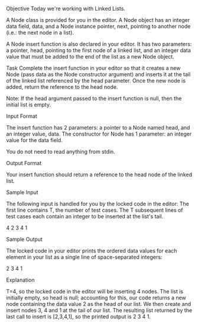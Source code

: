 Objective
Today we're working with Linked Lists. 

A Node class is provided for you in the editor. A Node object has an integer data field, data, and a Node instance pointer, next, pointing to another node (i.e.: the next node in a list).

A Node insert function is also declared in your editor. It has two parameters: a pointer, head, pointing to the first node of a linked list, and an integer data value that must be added to the end of the list as a new Node object.

Task
Complete the insert function in your editor so that it creates a new Node (pass data as the Node constructor argument) and inserts it at the tail of the linked list referenced by the head parameter. Once the new node is added, return the reference to the head node.

Note: If the head argument passed to the insert function is null, then the initial list is empty.

Input Format

The insert function has 2 parameters: a pointer to a Node named head, and an integer value, data.
The constructor for Node has 1 parameter: an integer value for the data field.

You do not need to read anything from stdin.

Output Format

Your insert function should return a reference to the head node of the linked list.

Sample Input

The following input is handled for you by the locked code in the editor:
The first line contains T, the number of test cases.
The T subsequent lines of test cases each contain an integer to be inserted at the list's tail.

4
2
3
4
1

Sample Output

The locked code in your editor prints the ordered data values for each element in your list as a single line of space-separated integers:

2 3 4 1

Explanation

T=4, so the locked code in the editor will be inserting 4 nodes.
The list is initially empty, so head is null; accounting for this, our code returns a new node containing the data value 2 as the head of our list. We then create and insert nodes 3, 4 and 1 at the tail of our list. The resulting list returned by the last call to insert is [2,3,4,1], so the printed output is 2 3 4 1. 